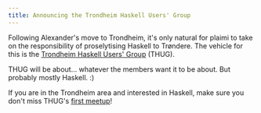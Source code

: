 ```yaml
---
title: Announcing the Trondheim Haskell Users' Group
---
```

Following Alexander's move to Trondheim, it's only natural for plaimi to take 
on the responsibility of proselytising Haskell to Trøndere. The vehicle for 
this is the [Trondheim Haskell Users' 
Group](http://www.meetup.com/Trondheim-Haskell-Users-Group/) (THUG).

THUG will be about... whatever the members want it to be about. But probably 
mostly Haskell. :)

If you are in the Trondheim area and interested in Haskell, make sure you
don't miss THUG's [first
meetup](http://www.meetup.com/Trondheim-Haskell-Users-Group/events/224896251/)!
